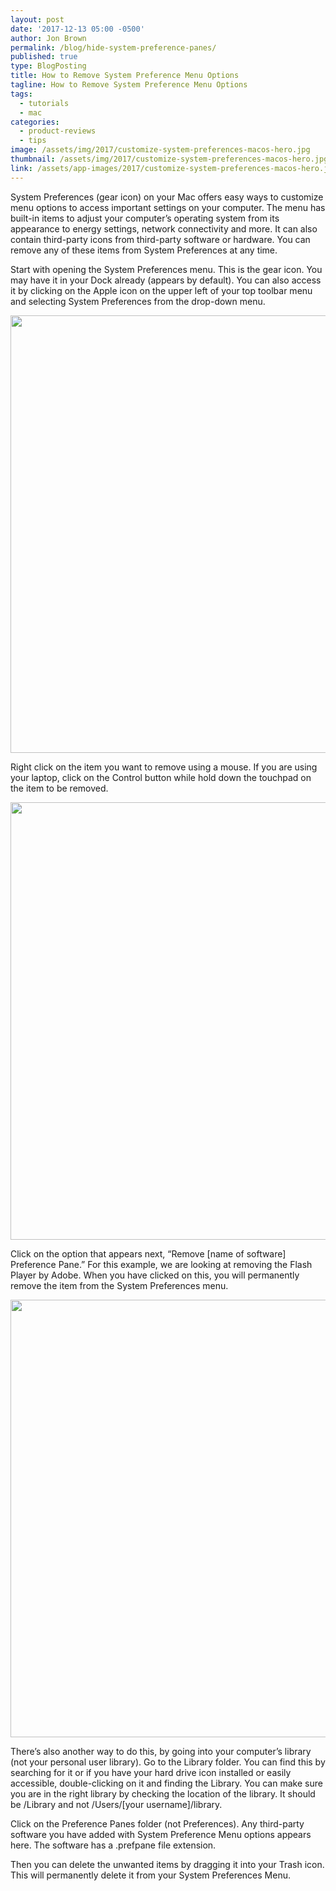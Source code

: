 ```yaml
---
layout: post
date: '2017-12-13 05:00 -0500'
author: Jon Brown
permalink: /blog/hide-system-preference-panes/
published: true
type: BlogPosting
title: How to Remove System Preference Menu Options
tagline: How to Remove System Preference Menu Options
tags:
  - tutorials
  - mac
categories:
  - product-reviews
  - tips
image: /assets/img/2017/customize-system-preferences-macos-hero.jpg
thumbnail: /assets/img/2017/customize-system-preferences-macos-hero.jpg
link: /assets/app-images/2017/customize-system-preferences-macos-hero.jpg
---
```


System Preferences (gear icon) on your Mac offers easy ways to customize menu options to access important settings on your computer. The menu has built-in items to adjust your computer’s operating system from its appearance to energy settings, network connectivity and more. It can also contain third-party icons from third-party software or hardware. You can remove any of these items from System Preferences at any time.

Start with opening the System Preferences menu. This is the gear icon. You may have it in your Dock already (appears by default). You can also access it by clicking on the Apple icon on the upper left of your top toolbar menu and selecting System Preferences from the drop-down menu.

<img src="{{ site.site_cdn }}/assets/img/blog/2017/syspref/systempref_image_2.png" class="img-fluid rounded m-2" width="700">

Right click on the item you want to remove using a mouse. If you are using your laptop, click on the Control button while hold down the touchpad on the item to be removed.

<img src="{{ site.site_cdn }}/assets/img/blog/2017/syspref/systempref_image_3.png" class="img-fluid rounded m-2" width="700">

Click on the option that appears next, “Remove [name of software] Preference Pane.” For this example, we are looking at removing the Flash Player by Adobe. When you have clicked on this, you will permanently remove the item from the System Preferences menu.

<img src="{{ site.site_cdn }}/assets/img/blog/2017/syspref/systempref_image_4.png" class="img-fluid rounded m-2" width="700">

There’s also another way to do this, by going into your computer’s library (not your personal user library). Go to the Library folder. You can find this by searching for it or if you have your hard drive icon installed or easily accessible, double-clicking on it and finding the Library. You can make sure you are in the right library by checking the location of the library. It should be /Library and not /Users/[your username]/library.

Click on the Preference Panes folder (not Preferences). Any third-party software you have added with System Preference Menu options appears here. The software has a .prefpane file extension.

Then you can delete the unwanted items by dragging it into your Trash icon. This will permanently delete it from your System Preferences Menu.


